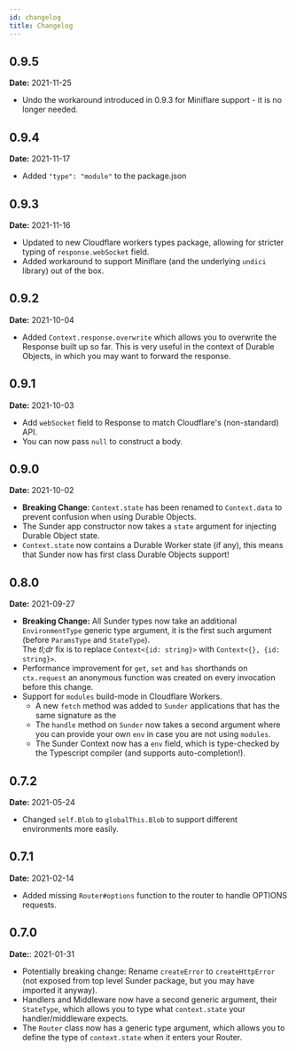 ```yaml
---
id: changelog
title: Changelog
---
```

## 0.9.5
**Date:** 2021-11-25
* Undo the workaround introduced in 0.9.3 for Miniflare support - it is no longer needed.

## 0.9.4
**Date:** 2021-11-17
* Added `"type": "module"` to the package.json

## 0.9.3
**Date:** 2021-11-16
* Updated to new Cloudflare workers types package, allowing for stricter typing of `response.webSocket` field.
* Added workaround to support Miniflare (and the underlying `undici` library) out of the box.

## 0.9.2
**Date:** 2021-10-04
* Added `Context.response.overwrite` which allows you to overwrite the Response built up so far.
  This is very useful in the context of Durable Objects, in which you may want to forward the response.

## 0.9.1
**Date:** 2021-10-03
* Add `webSocket` field to Response to match Cloudflare's (non-standard) API.
* You can now pass `null` to construct a body.

## 0.9.0
**Date:** 2021-10-02
* **Breaking Change**: `Context.state` has been renamed to `Context.data` to prevent confusion when using Durable Objects.
* The Sunder app constructor now takes a `state` argument for injecting Durable Object state.
* `Context.state` now contains a Durable Worker state (if any), this means that Sunder now has first class Durable Objects support!

## 0.8.0
**Date:** 2021-09-27

* **Breaking Change:** All Sunder types now take an additional `EnvironmentType` generic type argument, it is the first such argument (before `ParamsType` and `StateType`).  
    The *tl;dr* fix is to replace `Context<{id: string}>` with `Context<{}, {id: string}>`.
* Performance improvement for `get`, `set` and `has` shorthands on `ctx.request` an anonymous function was created on every invocation before this change.
* Support for `modules` build-mode in Cloudflare Workers.
  * A new `fetch` method was added to `Sunder` applications that has the same signature as the 
  * The `handle` method on `Sunder` now takes a second argument where you can provide your own `env` in case you are not using `modules`.
  * The Sunder Context now has a `env` field, which is type-checked by the Typescript compiler (and supports auto-completion!). 

## 0.7.2
**Date:** 2021-05-24

* Changed `self.Blob` to `globalThis.Blob` to support different environments more easily.

## 0.7.1
**Date:** 2021-02-14

* Added missing `Router#options` function to the router to handle OPTIONS requests.


## 0.7.0
**Date:**: 2021-01-31

* Potentially breaking change: Rename `createError` to `createHttpError` (not exposed from top level Sunder package, but you may have imported it anyway).
* Handlers and Middleware now have a second generic argument, their `StateType`, which allows you to type what `context.state` your handler/middleware expects.
* The `Router` class now has a generic type argument, which allows you to define the type of `context.state` when it enters your Router.
